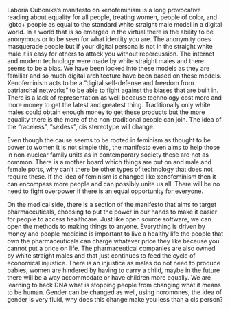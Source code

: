 
Laboria Cuboniks’s manifesto on xenofeminism is a long provocative reading about equality for all people, treating women, people of color, and lgbtq+ people as equal to the standard white straight male model in a digital world. In a world that is so emerged in the virtual there is the ability to be anonymous or to be seen for what identity you are. The anonymity does masquerade people but if your digital persona is not in the straight white male it is easy for others to attack you without repercussion. The internet and modern technology were made by white straight males and there seems to be a bias. We have been locked into these models as they are familiar and so much digital architecture have been based on these models. Xenofeminism acts to be a “digital self-defense and freedom from patriarchal networks” to be able to fight against the biases that are built in. There is a lack of representation as well because technology cost more and more money to get the latest and greatest thing. Traditionally only white males could obtain enough money to get these products but the more equality there is the more of the non-traditional people can join. The idea of the “raceless”, “sexless”, cis stereotype will change.


Even though the cause seems to be rooted in feminism as thought to be power to women it is not simple this, the manifesto even aims to help those in non-nuclear family units as in contemporary society these are not as common. There is a mother board which things are put on and male and female ports, why can’t there be other types of technology that does not require these. If the idea of feminism is changed like xenofeminism then it can encompass more people and can possibly unite us all. There will be no need to fight overpower if there is an equal opportunity for everyone.

On the medical side, there is a section of the manifesto that aims to target pharmaceuticals, choosing to put the power in our hands to make it easier for people to access healthcare. Just like open source software, we can open the methods to making things to anyone. Everything is driven by money and people medicine is important to live a healthy life the people that own the pharmaceuticals can charge whatever price they like because you cannot put a price on life. The pharmaceutical companies are also owned by white straight males and that just continues to feed the cycle of economical injustice. There is an injustice as males do not need to produce babies, women are hindered by having to carry a child, maybe in the future there will be a way accommodate or have children more equally. We are learning to hack DNA what is stopping people from changing what it means to be human. Gender can be changed as well, using horomones, the idea of gender is very fluid, why does this change make you less than a cis person?

